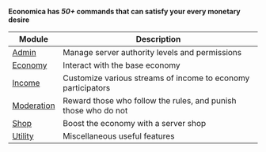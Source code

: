 **Economica has _50+_ commands that can satisfy your every monetary desire**

| Module                               | Description                                                    |
|--------------------------------------|----------------------------------------------------------------|
| [Admin](commands/admin.md)           | Manage server authority levels and permissions                 |
| [Economy](commands/economy.md)       | Interact with the base economy                                 |
| [Income](commands/income.md)         | Customize various streams of income to economy participators   |
| [Moderation](commands/moderation.md) | Reward those who follow the rules, and punish those who do not |
| [Shop](commands/shop.md)             | Boost the economy with a server shop                           |
| [Utility](commands/utility.md)       | Miscellaneous useful features                                  |
